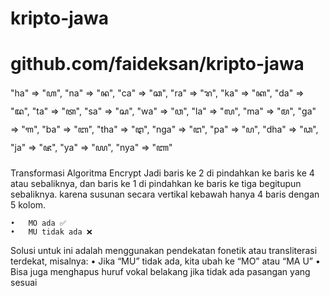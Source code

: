 # kripto-jawa
# github.com/faideksan/kripto-jawa

"ha" => "ꦲ", "na" => "ꦤ", "ca" => "ꦕ", "ra" => "ꦫ", "ka" => "ꦏ",
"da" => "ꦢ", "ta" => "ꦠ", "sa" => "ꦱ", "wa" => "ꦮ", "la" => "ꦭ",
"ma" => "ꦩ", "ga" => "ꦒ", "ba" => "ꦧ", "tha" => "ꦛ", "nga" => "ꦔ",
"pa" => "ꦥ", "dha" => "ꦣ", "ja" => "ꦗ", "ya" => "ꦪ", "nya" => "ꦚ"

Transformasi Algoritma Encrypt
Jadi baris ke 2 di pindahkan ke baris ke 4 atau sebaliknya, dan baris ke 1 di pindahkan ke baris ke tiga begitupun sebaliknya. karena susunan secara vertikal kebawah hanya 4 baris dengan 5 kolom.

	•	MO ada ✅
	•	MU tidak ada ❌

Solusi untuk ini adalah menggunakan pendekatan fonetik atau transliterasi terdekat, misalnya:
	•	Jika “MU” tidak ada, kita ubah ke “MO” atau “MA U”
	•	Bisa juga menghapus huruf vokal belakang jika tidak ada pasangan yang sesuai

